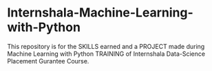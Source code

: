 # Internshala-Machine-Learning-with-Python
This repository is for the SKILLS earned and a PROJECT made during Machine Learning with Python TRAINING of Internshala Data-Science Placement Gurantee Course.
